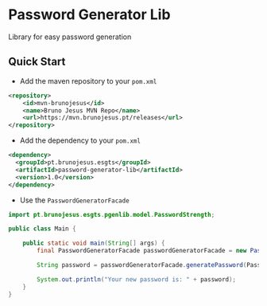 # Password Generator Lib

Library for easy password generation


## Quick Start

- Add the maven repository to your `pom.xml`
```xml
<repository>
    <id>mvn-brunojesus</id>
    <name>Bruno Jesus MVN Repo</name>
    <url>https://mvn.brunojesus.pt/releases</url>
</repository>
```

- Add the dependency to your `pom.xml`
```xml
<dependency>
  <groupId>pt.brunojesus.esgts</groupId>
  <artifactId>password-generator-lib</artifactId>
  <version>1.0</version>
</dependency>
```

- Use the `PasswordGeneratorFacade`
```java
import pt.brunojesus.esgts.pgenlib.model.PasswordStrength;

public class Main {

    public static void main(String[] args) {
        final PasswordGeneratorFacade passwordGeneratorFacade = new PasswordGeneratorFacade();

        String password = passwordGeneratorFacade.generatePassword(PasswordStrength.STRONG);

        System.out.println("Your new password is: " + password);
    }
}
```